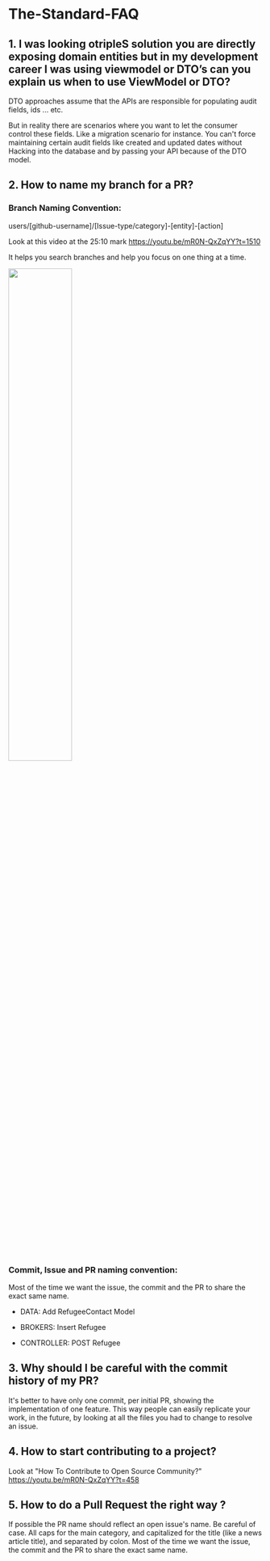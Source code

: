 # The-Standard-FAQ

## 1. I was looking otripleS solution you are directly exposing  domain entities but in my development career I was using viewmodel or DTO’s can you explain us when to use ViewModel or DTO?

DTO approaches assume that the APIs are responsible for populating audit fields, ids ... etc.

But in reality there are scenarios where you want to let the consumer control these fields. Like a migration scenario for instance. You can't force maintaining certain audit fields like created and updated dates without Hacking into the database and by passing your API because of the DTO model.

## 2. How to name my branch for a PR?

### Branch Naming Convention:

users/[github-username]/[Issue-type/category]-[entity]-[action]

Look at this video at the 25:10 mark https://youtu.be/mR0N-QxZqYY?t=1510

It helps you search branches and help you focus on one thing at a time.

<img src="https://user-images.githubusercontent.com/56794425/168654407-ce181cd6-8a6e-4ad8-b3c6-c7d44d476aac.png" width="50%" >


### Commit, Issue and PR naming convention:

Most of the time we want the issue, the commit and the PR to share the exact same name.

- DATA: Add RefugeeContact Model

- BROKERS: Insert Refugee

- CONTROLLER: POST Refugee


## 3. Why should I be careful with the commit history of my PR?

It's better to have only one commit, per initial PR, showing the implementation of one feature. This way people can easily replicate your work, in the future, by looking at all the files you had to change to resolve an issue.

## 4. How to start contributing to a project?

Look at "How To Contribute to Open Source Community?" https://youtu.be/mR0N-QxZqYY?t=458

## 5. How to do a Pull Request the right way ?

If possible the PR name should reflect an open issue's name. Be careful of case. All caps for the main category, and capitalized for the title (like a news article title), and separated by colon. Most of the time we want the issue, the commit and the PR to share the exact same name.